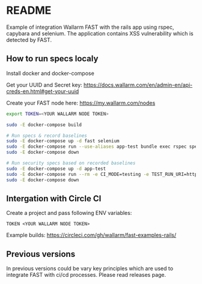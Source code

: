 # README

Example of integration Wallarm FAST with the rails app using rspec, capybara and selenium.
The application contains XSS vulnerability which is detected by FAST.

## How to run specs localy

Install docker and docker-compose

Get your UUID and Secret key:
https://docs.wallarm.com/en/admin-en/api-creds-en.html#get-your-uuid

Create your FAST node here:
https://my.wallarm.com/nodes

```sh
export TOKEN=<YOUR WALLARM NODE TOKEN>

sudo -E docker-compose build

# Run specs & record baselines
sudo -E docker-compose up -d fast selenium
sudo -E docker-compose run --use-aliases app-test bundle exec rspec spec/features/posts_spec.rb
sudo -E docker-compose down

# Run security specs based on recorded baselines
sudo -E docker-compose up -d app-test
sudo -E docker-compose run --rm -e CI_MODE=testing -e TEST_RUN_URI=http://app-test:3000 fast
sudo -E docker-compose down
```

## Intergation with Circle CI

Create a project and pass following ENV variables:
```
TOKEN <YOUR WALLARM NODE TOKEN>
```

Example builds:
https://circleci.com/gh/wallarm/fast-examples-rails/


## Previous versions

In previous versions could be vary key principles which are used to integrate FAST with ci/cd processes.
Please read releases page.